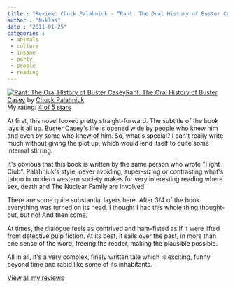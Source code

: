 ```yaml
---
title : "Review: Chuck Palahniuk - “Rant: The Oral History of Buster Casey”"
author : "Niklas"
date : "2011-01-25"
categories : 
 - animals
 - culture
 - insane
 - party
 - people
 - reading
---
```


[![Rant: The Oral History of Buster Casey](http://ecx.images-amazon.com/images/I/51mas0dKdXL._SX106_.jpg)](http://www.goodreads.com/book/show/1695451.Rant)[Rant: The Oral History of Buster Casey](http://www.goodreads.com/book/show/1695451.Rant) by [Chuck Palahniuk](http://www.goodreads.com/author/show/2546.Chuck_Palahniuk)  
My rating: [4 of 5 stars](http://www.goodreads.com/review/show/136430758)  
  
At first, this novel looked pretty straight-forward. The subtitle of the book lays it all up. Buster Casey's life is opened wide by people who knew him and even by some who knew of him. So, what's special? I can't really write much without giving the plot up, which would lend itself to quite some internal stirring.  
  
It's obvious that this book is written by the same person who wrote "Fight Club". Palahniuk's style, never avoiding, super-sizing or contrasting what's taboo in modern western society makes for very interesting reading where sex, death and The Nuclear Family are involved.  
  
There are some quite substantial layers here. After 3/4 of the book everything was turned on its head. I thought I had this whole thing thought-out, but no! And then some.  
  
At times, the dialogue feels as contrived and ham-fisted as if it were lifted from detective pulp fiction. At its best, it sails over the past, in more than one sense of the word, freeing the reader, making the plausible possible.  
  
All in all, it's a very complex, finely written tale which is exciting, funny beyond time and rabid like some of its inhabitants.  
  
[View all my reviews](http://www.goodreads.com/review/list/2106358-niklas-pivic)
